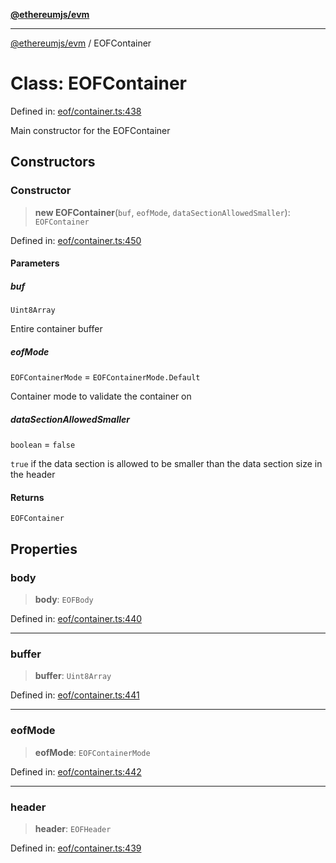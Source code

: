 [**@ethereumjs/evm**](../README.md)

***

[@ethereumjs/evm](../README.md) / EOFContainer

# Class: EOFContainer

Defined in: [eof/container.ts:438](https://github.com/ethereumjs/ethereumjs-monorepo/blob/master/packages/evm/src/eof/container.ts#L438)

Main constructor for the EOFContainer

## Constructors

### Constructor

> **new EOFContainer**(`buf`, `eofMode`, `dataSectionAllowedSmaller`): `EOFContainer`

Defined in: [eof/container.ts:450](https://github.com/ethereumjs/ethereumjs-monorepo/blob/master/packages/evm/src/eof/container.ts#L450)

#### Parameters

##### buf

`Uint8Array`

Entire container buffer

##### eofMode

`EOFContainerMode` = `EOFContainerMode.Default`

Container mode to validate the container on

##### dataSectionAllowedSmaller

`boolean` = `false`

`true` if the data section is allowed to be smaller than the data section size in the header

#### Returns

`EOFContainer`

## Properties

### body

> **body**: `EOFBody`

Defined in: [eof/container.ts:440](https://github.com/ethereumjs/ethereumjs-monorepo/blob/master/packages/evm/src/eof/container.ts#L440)

***

### buffer

> **buffer**: `Uint8Array`

Defined in: [eof/container.ts:441](https://github.com/ethereumjs/ethereumjs-monorepo/blob/master/packages/evm/src/eof/container.ts#L441)

***

### eofMode

> **eofMode**: `EOFContainerMode`

Defined in: [eof/container.ts:442](https://github.com/ethereumjs/ethereumjs-monorepo/blob/master/packages/evm/src/eof/container.ts#L442)

***

### header

> **header**: `EOFHeader`

Defined in: [eof/container.ts:439](https://github.com/ethereumjs/ethereumjs-monorepo/blob/master/packages/evm/src/eof/container.ts#L439)
